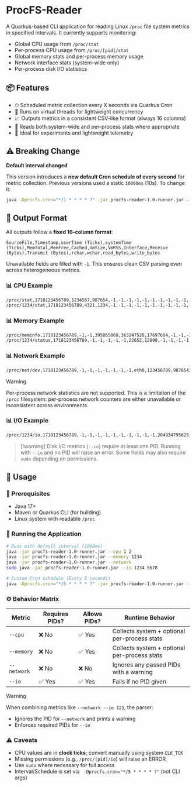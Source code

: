 # ProcFS-Reader

A Quarkus-based CLI application for reading Linux `/proc` file system metrics in specified intervals. It currently supports monitoring:

* Global CPU usage from `/proc/stat`
* Per-process CPU usage from `/proc/[pid]/stat`
* Global memory stats and per-process memory usage
* Network interface stats (system-wide only)
* Per-process disk I/O statistics

## 📦 Features

* ⏱ Scheduled metric collection every X seconds via Quarkus Cron
* 🥵 Runs on virtual threads for lightweight concurrency
* 📈 Outputs metrics in a consistent CSV-like format (always 16 columns)
* 📁 Reads both system-wide and per-process stats where appropriate
* 🧪 Ideal for experiments and lightweight telemetry

## ⚠️ Breaking Change

**Default interval changed**

This version introduces a **new default Cron schedule of every second** for metric collection.
Previous versions used a static `10000ms` (10s). To change it:

```bash
java -Dprocfs.cron="*/1 * * * * ?" -jar procfs-reader-1.0-runner.jar ...
```

## 📄 Output Format

All outputs follow a **fixed 16-column format**:

```csv
SourceFile,Timestamp,userTime (Ticks),systemTime (Ticks),MemTotal,MemFree,Cached,VmSize,VmRSS,Interface,Receive (Bytes),Transmit (Bytes),rchar,wchar,read_bytes,write_bytes
```

Unavailable fields are filled with `-1`. This ensures clean CSV parsing even across heterogeneous metrics.

### 📊 CPU Example

```txt
/proc/stat,1718123456789,1234567,987654,-1,-1,-1,-1,-1,-1,-1,-1,-1,-1,-1,-1
/proc/1234/stat,1718123456789,4321,1234,-1,-1,-1,-1,-1,-1,-1,-1,-1,-1,-1,-1
```

### 📊 Memory Example

```txt
/proc/meminfo,1718123456789,-1,-1,395865868,363247528,17697684,-1,-1,-1,-1,-1,-1,-1,-1,-1
/proc/1234/status,1718123456789,-1,-1,-1,-1,-1,22652,12800,-1,-1,-1,-1,-1,-1,-1
```

### 📊 Network Example

```txt
/proc/net/dev,1718123456789,-1,-1,-1,-1,-1,-1,-1,eth0,123456789,987654321,-1,-1,-1,-1
```

> [!warning]
> Per-process network statistics are not supported. This is a limitation of the `/proc` filesystem: per-process network counters are either unavailable or inconsistent across environments.

### 📊 I/O Example

```txt
/proc/1234/io,1718123456789,-1,-1,-1,-1,-1,-1,-1,-1,-1,-1,204934795625,973290428472,42865933824,1075767472128
```

> \[!warning]
> Disk I/O metrics (`--io`) require at least one PID. Running with `--io` and no PID will raise an error. Some fields may also require `sudo` depending on permissions.

## 🚀 Usage

### 🔧 Prerequisites

* Java 17+
* Maven or Quarkus CLI (for building)
* Linux system with readable `/proc`

### 🚪 Running the Application

```bash
# Runs with default interval (1000ms)
java -jar procfs-reader-1.0-runner.jar --cpu 1 2
java -jar procfs-reader-1.0-runner.jar --memory 1234
java -jar procfs-reader-1.0-runner.jar --network
sudo java -jar procfs-reader-1.0-runner.jar --io 1234 5678

# Custom Cron schedule (Every 5 seconds)
java -Dprocfs.cron="*/5 * * * * ?" -jar procfs-reader-1.0-runner.jar --cpu --io 1 2
```

### ⚙️ Behavior Matrix

| Metric      | Requires PIDs? | Allows PIDs? | Runtime Behavior                             |
| ----------- | -------------- | ------------ | -------------------------------------------- |
| `--cpu`     | ❌ No           | ✅ Yes        | Collects system + optional per-process stats |
| `--memory`  | ❌ No           | ✅ Yes        | Collects system + optional per-process stats |
| `--network` | ❌ No           | ❌ No         | Ignores any passed PIDs with a warning       |
| `--io`      | ✅ Yes          | ✅ Yes        | Fails if no PID given                        |

> [!warning]
> When combining metrics like `--network --io 123`, the parser:
>   * Ignores the PID for `--network` and prints a warning
>   * Enforces required PIDs for `--io`

### ⚠️ Caveats

* CPU values are in **clock ticks**; convert manually using system `CLK_TCK`
* Missing permissions (e.g., `/proc/[pid]/io`) will raise an ERROR
* Use `sudo` where necessary for full access
* Interval/Schedule is set via ` -Dprocfs.cron="*/5 * * * * ?"` (not CLI args)
